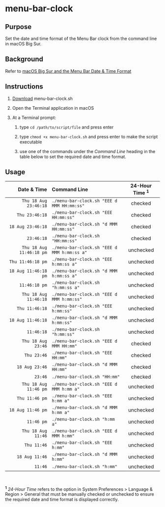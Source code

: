 # menu-bar-clock

## Purpose

Set the date and time format of the Menu Bar clock from the command line in macOS Big Sur. 

## Background

Refer to [macOS Big Sur and the Menu Bar Date & Time Format](https://www.tech-otaku.com/mac/setting-the-date-and-time-format-for-the-macos-menu-bar-clock-using-terminal/#big-sur)

## Instructions

1. [Download](https://github.com/tech-otaku/menu-bar-clock/archive/main.zip) menu-bar-clock.sh

1. Open the Terminal application in macOS

1. At a Terminal prompt:

    1. type `cd /path/to/script/file` and press enter

    1. type `chmod +x menu-bar-clock.sh` and press enter to make the script executable

    1. use one of the commands under the *Command Line* heading in the table below to set the required date and time format.  


## Usage

| Date & Time              | Command Line                               | 24-Hour Time <sup>1</sup> |
|-------------------------:|:-------------------------------------------|:------------:|
|    `Thu 18 Aug 23:46:18` | `./menu-bar-clock.sh "EEE d MMM HH:mm:ss"` | checked      |
|           `Thu 23:46:18` | `./menu-bar-clock.sh "EEE HH:mm:ss"`       | checked      |
|        `18 Aug 23:46:18` | `./menu-bar-clock.sh "d MMM HH:mm:ss"`     | checked      |
|               `23:46:18` | `./menu-bar-clock.sh "HH:mm:ss"`           | checked      |
| `Thu 18 Aug 11:46:18 pm` | `./menu-bar-clock.sh "EEE d MMM h:mm:ss a"`| unchecked    |
|        `Thu 11:46:18 pm` | `./menu-bar-clock.sh "EEE h:mm:ss a"`      | unchecked    |
|     `18 Aug 11:46:18 pm` | `./menu-bar-clock.sh "d MMM h:mm:ss a"`    | unchecked    |
|            `11:46:18 pm` | `./menu-bar-clock.sh "h:mm:ss a"`          | unchecked    |
|    `Thu 18 Aug 11:46:18` | `./menu-bar-clock.sh "EEE d MMM h:mm:ss"`  | unchecked    |
|           `Thu 11:46:18` | `./menu-bar-clock.sh "EEE h:mm:ss"`        | unchecked    |
|        `18 Aug 11:46:18` | `./menu-bar-clock.sh "d MMM h:mm:ss"`      | unchecked    |
|               `11:46:18` | `./menu-bar-clock.sh "h:mm:ss"`            | unchecked    |
|       `Thu 18 Aug 23:46` | `./menu-bar-clock.sh "EEE d MMM HH:mm"`    | checked      |
|              `Thu 23:46` | `./menu-bar-clock.sh "EEE HH:mm"`          | checked      |
|           `18 Aug 23:46` | `./menu-bar-clock.sh "d MMM HH:mm"`        | checked      |
|                  `23:46` | `./menu-bar-clock.sh "HH:mm"`              | checked      |
|    `Thu 18 Aug 11:46 pm` | `./menu-bar-clock.sh "EEE d MMM h:mm a"`   | unchecked    |
|           `Thu 11:46 pm` | `./menu-bar-clock.sh "EEE h:mm a"`         | unchecked    |
|        `18 Aug 11:46 pm` | `./menu-bar-clock.sh "d MMM h:mm a"`       | unchecked    |
|               `11:46 pm` | `./menu-bar-clock.sh "h:mm a"`             | unchecked    |
|       `Thu 18 Aug 11:46` | `./menu-bar-clock.sh "EEE d MMM h:mm"`     | unchecked    |
|              `Thu 11:46` | `./menu-bar-clock.sh "EEE h:mm"`           | unchecked    |
|           `18 Aug 11:46` | `./menu-bar-clock.sh "d MMM h:mm"`         | unchecked    |
|                  `11:46` | `./menu-bar-clock.sh "h:mm"`               | unchecked    |

<br />

<sup>**1**</sup> *24-Hour Time* refers to the option in System Preferences > Language & Region > General that must be manually checked or unchecked to ensure the required date and time format is displayed correctly.